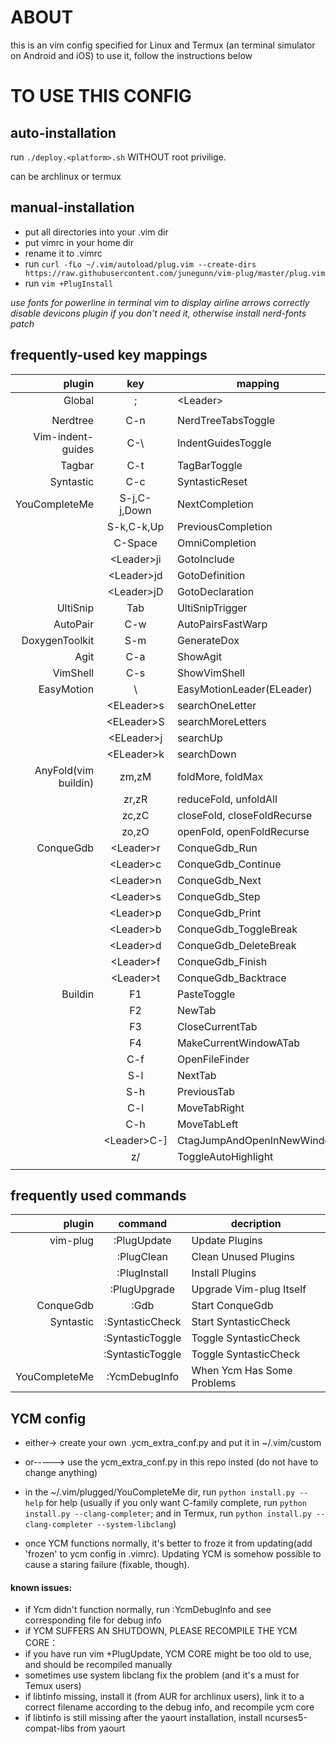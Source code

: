 # ABOUT

this is an vim config specified for Linux and Termux (an terminal simulator on Android and iOS)
to use it, follow the instructions below

# TO USE THIS CONFIG

## auto-installation

run `./deploy.<platform>.sh` WITHOUT root privilige.

<platform> can be archlinux or termux

## manual-installation

* put all directories into your .vim dir
* put vimrc in your home dir
* rename it to .vimrc
* run `curl -fLo ~/.vim/autoload/plug.vim --create-dirs https://raw.githubusercontent.com/junegunn/vim-plug/master/plug.vim`
* run `vim +PlugInstall`

*use fonts for powerline in terminal vim to display airline arrows correctly*
*disable devicons plugin if you don't need it, otherwise install nerd-fonts patch*

## frequently-used key mappings
|plugin                |key             |mapping                     |
|---------------------:|:--------------:|----------------------------|
|Global                |;               |\<Leader\>                  |
|                      |                |                            |
|Nerdtree              |C-n             |NerdTreeTabsToggle          |
|Vim-indent-guides     |C-\\            |IndentGuidesToggle          |
|Tagbar                |C-t             |TagBarToggle                |
|Syntastic             |C-c             |SyntasticReset              |
|YouCompleteMe         |S-j,C-j,Down    |NextCompletion              |
|                      |S-k,C-k,Up      |PreviousCompletion          |
|                      |C-Space         |OmniCompletion              |
|                      |\<Leader\>ji    |GotoInclude                 |
|                      |\<Leader\>jd    |GotoDefinition              |
|                      |\<Leader\>jD    |GotoDeclaration             |
|UltiSnip              |Tab             |UltiSnipTrigger             |
|AutoPair              |C-w             |AutoPairsFastWarp           |
|DoxygenToolkit        |S-m             |GenerateDox                 |
|Agit                  |C-a             |ShowAgit                    |
|VimShell              |C-s             |ShowVimShell                |
|EasyMotion            |\\              |EasyMotionLeader(ELeader)   |
|                      |\<ELeader\>s    |searchOneLetter             |
|                      |\<ELeader\>S    |searchMoreLetters           |
|                      |\<ELeader\>j    |searchUp                    |
|                      |\<ELeader\>k    |searchDown                  |
|AnyFold(vim buildin)  |zm,zM           |foldMore, foldMax           |
|                      |zr,zR           |reduceFold, unfoldAll       |
|                      |zc,zC           |closeFold, closeFoldRecurse |
|                      |zo,zO           |openFold, openFoldRecurse   |
|ConqueGdb             |\<Leader\>r     |ConqueGdb\_Run              |
|                      |\<Leader\>c     |ConqueGdb\_Continue         |
|                      |\<Leader\>n     |ConqueGdb\_Next             |
|                      |\<Leader\>s     |ConqueGdb\_Step             |
|                      |\<Leader\>p     |ConqueGdb\_Print            |
|                      |\<Leader\>b     |ConqueGdb\_ToggleBreak      |
|                      |\<Leader\>d     |ConqueGdb\_DeleteBreak      |
|                      |\<Leader\>f     |ConqueGdb\_Finish           |
|                      |\<Leader\>t     |ConqueGdb\_Backtrace        |
|Buildin               |F1              |PasteToggle                 |
|                      |F2              |NewTab                      |
|                      |F3              |CloseCurrentTab             |
|                      |F4              |MakeCurrentWindowATab       |
|                      |C-f             |OpenFileFinder              |
|                      |S-l             |NextTab                     |
|                      |S-h             |PreviousTab                 |
|                      |C-l             |MoveTabRight                |
|                      |C-h             |MoveTabLeft                 |
|                      |\<Leader\>C-]   |CtagJumpAndOpenInNewWindow  |
|                      |z/              |ToggleAutoHighlight         |
|                      |                |                            |

## frequently used commands

|plugin                |command         |decription                  |
|---------------------:|:--------------:|----------------------------|
|vim-plug              |:PlugUpdate     |Update Plugins              |
|                      |:PlugClean      |Clean Unused Plugins        |
|                      |:PlugInstall    |Install Plugins             |
|                      |:PlugUpgrade    |Upgrade Vim-plug Itself     |
|ConqueGdb             |:Gdb            |Start ConqueGdb             |
|Syntastic             |:SyntasticCheck |Start SyntasticCheck        |
|                      |:SyntasticToggle|Toggle SyntasticCheck       |
|                      |:SyntasticToggle|Toggle SyntasticCheck       |
|YouCompleteMe         |:YcmDebugInfo   |When Ycm Has Some Problems  |

## YCM config

* either-> create your own .ycm\_extra\_conf.py and put it in ~/.vim/custom
* or-----> use the ycm\_extra\_conf.py in this repo insted (do not have to change anything)

* in the ~/.vim/plugged/YouCompleteMe dir, run `python install.py --help` for help (usually if you only want C-family complete, run `python install.py --clang-completer`; and in Termux, run `python install.py --clang-completer --system-libclang`)

* once YCM functions normally, it's better to froze it from updating(add 'frozen' to ycm config in .vimrc). Updating YCM is somehow possible to cause a staring failure (fixable, though).

#### known issues:
* if Ycm didn't function normally, run :YcmDebugInfo and see corresponding file for debug info
* if YCM SUFFERS AN SHUTDOWN, PLEASE RECOMPILE THE YCM CORE：
* if you have run vim +PlugUpdate, YCM CORE might be too old to use, and should be recompiled manually
* sometimes use system libclang fix the problem (and it's a must for Temux users)
* if libtinfo missing, install it (from AUR for archlinux users), link it to a correct filename according to the debug info, and recompile ycm core
* if libtinfo is still missing after the yaourt installation, install ncurses5-compat-libs from yaourt

